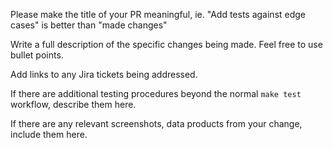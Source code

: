 Please make the title of your PR meaningful, ie. "Add tests against edge cases" is better than "made changes"

Write a full description of the specific changes being made. Feel free to use bullet points.

Add links to any Jira tickets being addressed.

If there are additional testing procedures beyond the normal `make test` workflow, describe them here.

If there are any relevant screenshots, data products from your change, include them here.
